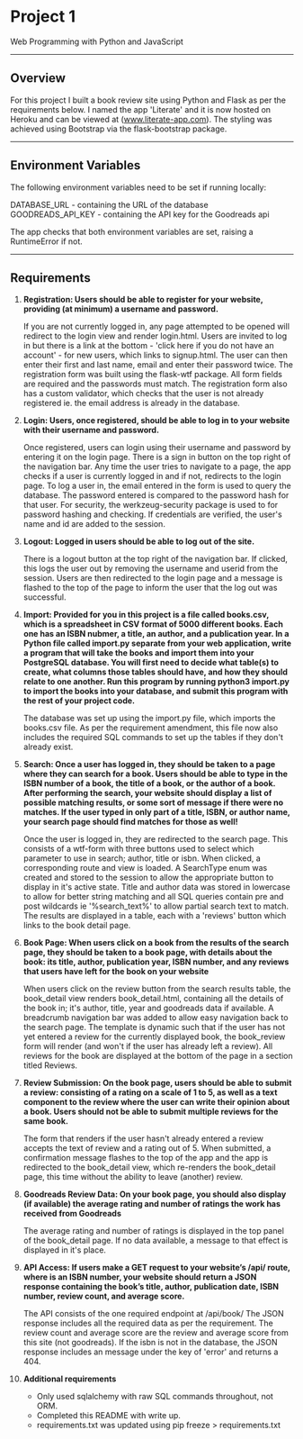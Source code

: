 # Project 1

Web Programming with Python and JavaScript

---
## Overview

For this project I built a book review site using Python and Flask as per the requirements below.  I named the app 'Literate' and it is now hosted on Heroku and can be viewed at (www.literate-app.com). The styling was achieved using Bootstrap via the flask-bootstrap package.

---
## Environment Variables

The following environment variables need to be set if running locally:

DATABASE_URL - containing the URL of the database
GOODREADS_API_KEY - containing the API key for the Goodreads api

The app checks that both environment variables are set, raising a RuntimeError if not.

---
## Requirements

1. **Registration: Users should be able to register for your website, providing (at minimum) a username and password.**

   If you are not currently logged in, any page attempted to be opened will redirect to the login view and render login.html.  Users are invited to log in but there is a link at the bottom - 'click here if you do not have an account' - for new users, which links to signup.html.  The user can then enter their first and last name, email and enter their password twice.  The registration form was built using the flask-wtf package.  All form fields are required and the passwords must match.  The registration form also has a custom validator, which checks that the user is not already registered ie. the email address is already in the database.  

2. **Login: Users, once registered, should be able to log in to your website with their username and password.**

   Once registered, users can login using their username and password by entering it on the login page. There is a sign in button on the top right of the navigation bar. Any time the user tries to navigate to a page, the app checks if a user is currently logged in and if not, redirects to the login page.  To log a user in, the email entered in the form is used to query the database.  The password entered is compared to the password hash for that user.  For security, the werkzeug-security package is used to for password hashing and checking.  If credentials are verified, the user's name and id are added to the session.     

3. **Logout: Logged in users should be able to log out of the site.**

   There is a logout button at the top right of the navigation bar.  If clicked, this logs the user out by removing the username and userid from the session.  Users are then redirected to the login page and a message is flashed to the top of the page to inform the user that the log out was successful.

4. **Import: Provided for you in this project is a file called books.csv, which is a spreadsheet in CSV format of 5000 different books. Each one has an ISBN nubmer, a title, an author, and a publication year. In a Python file called import.py separate from your web application, write a program that will take the books and import them into your PostgreSQL database. You will first need to decide what table(s) to create, what columns those tables should have, and how they should relate to one another. Run this program by running python3 import.py to import the books into your database, and submit this program with the rest of your project code.**

   The database was set up using the import.py file, which imports the books.csv file.  As per the requirement amendment, this file now also includes the required SQL commands to set up the tables if they don't already exist.

5. **Search: Once a user has logged in, they should be taken to a page where they can search for a book. Users should be able to type in the ISBN number of a book, the title of a book, or the author of a book. After performing the search, your website should display a list of possible matching results, or some sort of message if there were no matches. If the user typed in only part of a title, ISBN, or author name, your search page should find matches for those as well!**

   Once the user is logged in, they are redirected to the search page.  This consists of a wtf-form with three buttons used to select which parameter to use in search; author, title or isbn.  When clicked, a corresponding route and view is loaded.  A SearchType enum was created and stored to the session to allow the appropriate button to display in it's active state.  Title and author data was stored in lowercase to allow for better string matching and all SQL queries contain pre and post wildcards ie '%search_text%' to allow partial search text to match.  The results are displayed in a table, each with a 'reviews' button which links to the book detail page.

6. **Book Page: When users click on a book from the results of the search page, they should be taken to a book page, with details about the book: its title, author, publication year, ISBN number, and any reviews that users have left for the book on your website**

   When users click on the review button from the search results table, the book_detail view renders book_detail.html, containing all the details of the book in; it's author, title, year and goodreads data if available. A breadcrumb navigation bar was added to allow easy navigation back to the search page.  The template is dynamic such that if the user has not yet entered a review for the currently displayed book, the book_review form will render (and won't if the user has already left a review).  All reviews for the book are displayed at the bottom of the page in a section titled Reviews.

7. **Review Submission: On the book page, users should be able to submit a review: consisting of a rating on a scale of 1 to 5, as well as a text component to the review where the user can write their opinion about a book. Users should not be able to submit multiple reviews for the same book.**

    The form that renders if the user hasn't already entered a review accepts the text of review and a rating out of 5.  When submitted, a confirmation message flashes to the top of the app and the app is redirected to the book_detail view, which re-renders the book_detail page, this time without the ability to leave (another) review.

8. **Goodreads Review Data: On your book page, you should also display (if available) the average rating and number of ratings the work has received from Goodreads**

    The average rating and number of ratings is displayed in the top panel of the book_detail page.  If no data available, a message to that effect is displayed in it's place.  

9. **API Access: If users make a GET request to your website’s /api/<isbn> route, where <isbn> is an ISBN number, your website should return a JSON response containing the book’s title, author, publication date, ISBN number, review count, and average score.**

    The API consists of the one required endpoint at /api/book/<isbn> The JSON response includes all the required data as per the requirement.  The review count and average score are the review and average score from this site (not goodreads). If the isbn is not in the database, the JSON response includes an message under the key of 'error' and returns a 404.

10. **Additional requirements**
    - Only used sqlalchemy with raw SQL commands throughout, not ORM.
    - Completed this README with write up.
    - requirements.txt was updated using pip freeze > requirements.txt
